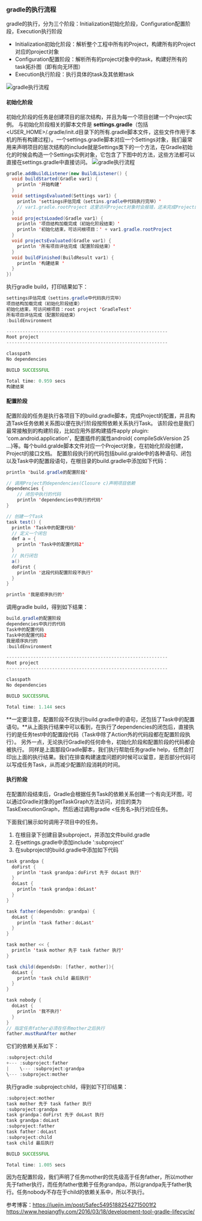 ### gradle的执行流程
gradle的执行，分为三个阶段：Initialization初始化阶段，Configuration配置阶段，Execution执行阶段
* Initialization初始化阶段：解析整个工程中所有的Project，构建所有的Project对应的project对象
* Configuration配置阶段：解析所有的project对象中的task，构建好所有的task拓扑图（即有向无环图）
* Execution执行阶段：执行具体的task及其依赖task

![gradle执行流程](https://raw.githubusercontent.com/meiSThub/AtomProject/master/image/pic_6.png)

#### 初始化阶段
初始化阶段的任务是创建项目的层次结构，并且为每一个项目创建一个Project实例。
与初始化阶段相关的脚本文件是 **settings.gradle**（包括<USER_HOME>/.gradle/init.d目录下的所有.gradle脚本文件，这些文件作用于本机的所有构建过程）。一个settings.gradle脚本对应一个Settings对象，我们最常用来声明项目的层次结构的include就是Settings类下的一个方法，在Gradle初始化的时候会构造一个Settings实例对象，它包含了下图中的方法，这些方法都可以直接在settings.gradle中直接访问。
![gradle执行流程](https://raw.githubusercontent.com/meiSThub/AtomProject/master/image/pic_7.png)

``` java
gradle.addBuildListener(new BuildListener() {
  void buildStarted(Gradle var1) {
    println '开始构建'
  }
  void settingsEvaluated(Settings var1) {
    println 'settings评估完成（settins.gradle中代码执行完毕）'
    // var1.gradle.rootProject 这里访问Project对象时会报错，还未完成Project的初始化
  }
  void projectsLoaded(Gradle var1) {
    println '项目结构加载完成（初始化阶段结束）'
    println '初始化结束，可访问根项目：' + var1.gradle.rootProject
  }
  void projectsEvaluated(Gradle var1) {
    println '所有项目评估完成（配置阶段结束）'
  }
  void buildFinished(BuildResult var1) {
    println '构建结束 '
  }
})
```

执行gradle build，打印结果如下：

``` java
settings评估完成（settins.gradle中代码执行完毕）
项目结构加载完成（初始化阶段结束）
初始化结束，可访问根项目：root project 'GradleTest'
所有项目评估完成（配置阶段结束）
:buildEnvironment

------------------------------------------------------------
Root project
------------------------------------------------------------

classpath
No dependencies

BUILD SUCCESSFUL

Total time: 0.959 secs
构建结束

```

#### 配置阶段

配置阶段的任务是执行各项目下的build.gradle脚本，完成Project的配置，并且构造Task任务依赖关系图以便在执行阶段按照依赖关系执行Task。
该阶段也是我们最常接触到的构建阶段，比如应用外部构建插件apply plugin: 'com.android.application'，配置插件的属性android{ compileSdkVersion 25 ...}等。每个build.gralde脚本文件对应一个Project对象，在初始化阶段创建，Project的接口文档。
配置阶段执行的代码包括build.gralde中的各种语句、闭包以及Task中的配置段语句，在根目录的build.gradle中添加如下代码：

``` java
println 'build.gradle的配置阶段'

// 调用Project的dependencies(Closure c)声明项目依赖
dependencies {
    // 闭包中执行的代码
    println 'dependencies中执行的代码'
}

// 创建一个Task
task test() {
  println 'Task中的配置代码'
  // 定义一个闭包
  def a = {
    println 'Task中的配置代码2'
  }
  // 执行闭包
  a()
  doFirst {
    println '这段代码配置阶段不执行'
  }
}

println '我是顺序执行的'

```
调用gradle build，得到如下结果：
``` java
build.gradle的配置阶段
dependencies中执行的代码
Task中的配置代码
Task中的配置代码2
我是顺序执行的
:buildEnvironment

------------------------------------------------------------
Root project
------------------------------------------------------------

classpath
No dependencies

BUILD SUCCESSFUL

Total time: 1.144 secs

```
**一定要注意，配置阶段不仅执行build.gradle中的语句，还包括了Task中的配置语句。**从上面执行结果中可以看到，在执行了dependencies的闭包后，直接执行的是任务test中的配置段代码（Task中除了Action外的代码段都在配置阶段执行）。
另外一点，无论执行Gradle的任何命令，初始化阶段和配置阶段的代码都会被执行。
同样是上面那段Gradle脚本，我们执行帮助任务gradle help，任然会打印出上面的执行结果。我们在排查构建速度问题的时候可以留意，是否部分代码可以写成任务Task，从而减少配置阶段消耗的时间。

#### 执行阶段
在配置阶段结束后，Gradle会根据任务Task的依赖关系创建一个有向无环图，可以通过Gradle对象的getTaskGraph方法访问，对应的类为TaskExecutionGraph，然后通过调用gradle <任务名>执行对应任务。

下面我们展示如何调用子项目中的任务。

1. 在根目录下创建目录subproject，并添加文件build.gradle
2. 在settings.gradle中添加include ':subproject'
3. 在subproject的build.gradle中添加如下代码

``` java
task grandpa {
  doFirst {
    println 'task grandpa：doFirst 先于 doLast 执行'
  }
  doLast {
    println 'task grandpa：doLast'
  }
}

task father(dependsOn: grandpa) {
  doLast {
    println 'task father：doLast'
  }
}

task mother << {
  println 'task mother 先于 task father 执行'
}

task child(dependsOn: [father, mother]){
  doLast {
    println 'task child 最后执行'
  }
}

task nobody {
  doLast {
    println '我不执行'
  }
}
// 指定任务father必须在任务mother之后执行
father.mustRunAfter mother

```

它们的依赖关系如下：

``` java
:subproject:child
+--- :subproject:father
|    \--- :subproject:grandpa
\--- :subproject:mother

```

执行gradle :subproject:child，得到如下打印结果：

``` java
:subproject:mother
task mother 先于 task father 执行
:subproject:grandpa
task grandpa：doFirst 先于 doLast 执行
task grandpa：doLast
:subproject:father
task father：doLast
:subproject:child
task child 最后执行

BUILD SUCCESSFUL

Total time: 1.005 secs

```

因为在配置阶段，我们声明了任务mother的优先级高于任务father，所以mother先于father执行，而任务father依赖于任务grandpa，所以grandpa先于father执行。任务nobody不存在于child的依赖关系中，所以不执行。

参考博客：https://juejin.im/post/5afec54951882542715001f2
https://www.heqiangfly.com/2016/03/18/development-tool-gradle-lifecycle/
